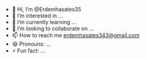 - 👋 Hi, I’m @Erdemhasates35
- 👀 I’m interested in ...
- 🌱 I’m currently learning ...
- 💞️ I’m looking to collaborate on ...
- 📫 How to reach me erdemhasates343@gmail.com
- 😄 Pronouns: ...
- ⚡ Fun fact: ...

<!---
Erdemhasates35/Erdemhasates35 is a ✨ special ✨ repository because its `README.md` (this file) appears on your GitHub profile.
You can click the Preview link to take a look at your changes.
--->

